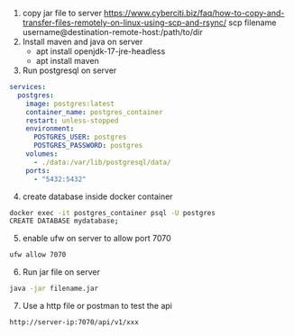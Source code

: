 1. copy jar file to server
   https://www.cyberciti.biz/faq/how-to-copy-and-transfer-files-remotely-on-linux-using-scp-and-rsync/
   scp filename username@destination-remote-host:/path/to/dir
2. Install maven and java on server
   - apt install openjdk-17-jre-headless
   - apt install maven
3. Run postgresql on server

```yaml
services:
  postgres:
    image: postgres:latest
    container_name: postgres_container
    restart: unless-stopped
    environment:
      POSTGRES_USER: postgres
      POSTGRES_PASSWORD: postgres
    volumes:
      - ./data:/var/lib/postgresql/data/
    ports:
      - "5432:5432"
```

4. create database inside docker container
```bash  
docker exec -it postgres_container psql -U postgres
CREATE DATABASE mydatabase;
```

5. enable ufw on server to allow port 7070
```bash
ufw allow 7070
```

6. Run jar file on server
```bash
java -jar filename.jar
```

7. Use a http file or postman to test the api
```bash
http://server-ip:7070/api/v1/xxx
```